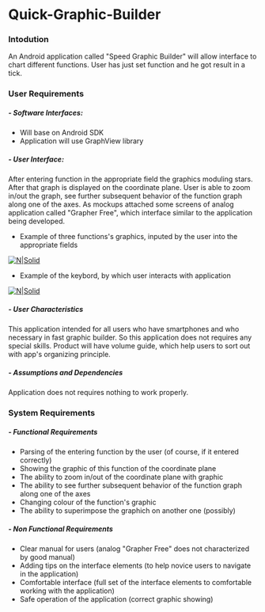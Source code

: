 # Quick-Graphic-Builder

### Intodution

An Android application called "Speed Graphic Builder" will allow interface to chart different functions. User has just set 
function and he got result in a tick.

### User Requirements

##### - Software Interfaces:
  - Will base on Android SDK
  - Application will use GraphView library

##### - User Interface:
After entering function in the appropriate field the graphics moduling stars. After that graph is displayed
on the coordinate plane. User is able to zoom in/out the graph, see further subsequent behavior of the function 
graph along one of the axes.
As mockups attached some screens of analog application called "Grapher Free", which interface similar to the application 
being developed.
  - Example of three functions's graphics, inputed by the user into the appropriate fields
  
[![N|Solid](http://cdn6.aptoide.com/imgs/7/d/a/7da863057a5c978cc1ca251bd9fb2576_screen_1024x640.png)](https://www.google.by/url?sa=i&rct=j&q=&esrc=s&source=images&cd=&cad=rja&uact=8&ved=0ahUKEwjipuSq7KPPAhUJOJoKHftMAKEQjRwIBw&url=http%3A%2F%2Fm.aptoide.com%2Fapp%2Fbe.grapher%2Fgrapher%3Flang%3Did%3Flang%3Did&bvm=bv.133387755,d.bGs&psig=AFQjCNGS_be0QVU7WzrDArs03fRIT_OQPQ&ust=1474662809250938) 

  - Example of the keybord, by which user interacts with application
  
[![N|Solid](http://cdn6.aptoide.com/imgs/a/b/b/abbf43aceb3dc370ac2738729dab3ca4_screen_384x640.png)](https://www.google.by/url?sa=i&rct=j&q=&esrc=s&source=images&cd=&cad=rja&uact=8&ved=0ahUKEwiv2M2O7aPPAhVKFiwKHXgTBzEQjRwIBw&url=http%3A%2F%2Fm.aptoide.com%2Fapp%2Fbe.grapher%2Fgrapher%3Flang%3Did%3Flang%3Did&bvm=bv.133387755,d.bGs&psig=AFQjCNGS_be0QVU7WzrDArs03fRIT_OQPQ&ust=1474662809250938) 


##### - User Characteristics
This application intended for all users who have smartphones and who necessary in fast graphic builder. So this application does not 
requires any special skills. Product will have volume guide, which help users to sort out with app's organizing principle.

##### - Assumptions and Dependencies
Application does not requires nothing to work properly.

### System Requirements

##### - Functional Requirements

  - Parsing of the entering function by the user (of course, if it entered correctly)
  - Showing the graphic of this function of the coordinate plane
  - The ability to zoom in/out of the coordinate plane with graphic
  - The ability to see further subsequent behavior of the function graph along one of the axes
  - Changing colour of the function's graphic
  - The ability to superimpose the graphich on another one (possibly)
  
##### - Non Functional Requirements
  - Сlear manual for users (analog "Grapher Free" does not characterized by good manual)
  - Adding tips on the interface elements (to help novice users to navigate in the application)
  - Comfortable interface (full set of the interface elements to comfortable working with the application)
  - Safe operation of the application (correct graphic showing)
